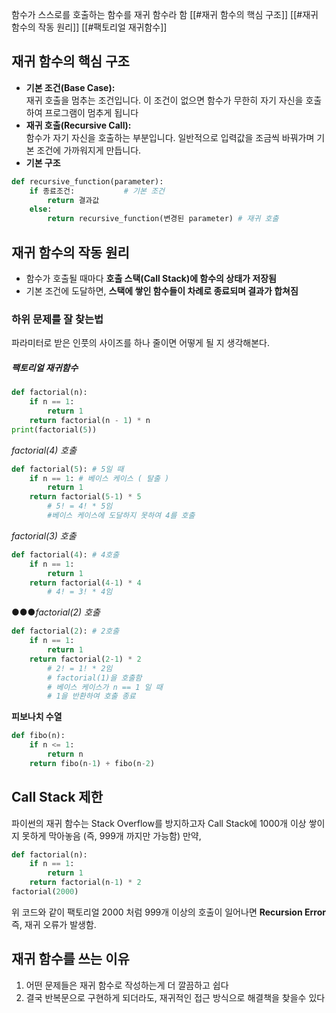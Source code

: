 함수가 스스로를 호출하는 함수를 재귀 함수라 함
[[#재귀 함수의 핵심 구조]]
[[#재귀 함수의 작동 원리]]
[[#팩토리얼 재귀함수]]

## 재귀 함수의 핵심 구조

- **기본 조건(Base Case):**  
    재귀 호출을 멈추는 조건입니다. 이 조건이 없으면 함수가 무한히 자기 자신을 호출하여 프로그램이 멈추게 됩니다
- **재귀 호출(Recursive Call):**  
    함수가 자기 자신을 호출하는 부분입니다. 일반적으로 입력값을 조금씩 바꿔가며 기본 조건에 가까워지게 만듭니다.
- **기본 구조**
```python
def recursive_function(parameter):
    if 종료조건:           # 기본 조건
        return 결과값
    else:
        return recursive_function(변경된 parameter) # 재귀 호출
```
## 재귀 함수의 작동 원리

- 함수가 호출될 때마다 **호출 스택(Call Stack)에 함수의 상태가 저장됨**
- 기본 조건에 도달하면, **스택에 쌓인 함수들이 차례로 종료되며 결과가 합쳐짐**
### 하위 문제를 잘 찾는법
파라미터로 받은 인풋의 사이즈를 하나 줄이면 어떻게 될 지 생각해본다.
##### 팩토리얼 재귀함수
```python 
def factorial(n): 
	if n == 1:
		return 1
	return factorial(n - 1) * n
print(factorial(5))
```
*factorial(4) 호출*
```python
def factorial(5): # 5일 때
	if n == 1: # 베이스 케이스 ( 탈출 )
		return 1
	return factorial(5-1) * 5
		# 5! = 4! * 5임
		#베이스 케이스에 도달하지 못하여 4를 호출
```
*factorial(3) 호출*
```python
def factorial(4): # 4호출
	if n == 1:
		return 1
	return factorial(4-1) * 4
		# 4! = 3! * 4임
```
●●●*factorial(2) 호출*
```python
def factorial(2): # 2호출
	if n == 1:
		return 1
	return factorial(2-1) * 2
		# 2! = 1! * 2임
		# factorial(1)을 호출함
		# 베이스 케이스가 n == 1 일 때
		# 1을 반환하여 호출 종료
```

**피보나치 수열**
```python
def fibo(n):
    if n <= 1:
        return n
    return fibo(n-1) + fibo(n-2)
```


## Call Stack 제한
파이썬의 재귀 함수는 Stack Overflow를 방지하고자 Call Stack에 1000개 이상 쌓이지 못하게 막아놓음 (즉, 999개 까지만 가능함)
만약,
```python
def factorial(n):
	if n == 1:
		return 1
	return factorial(n-1) * 2
factorial(2000)
```
위 코드와 같이 팩토리얼 2000 처럼 999개 이상의 호출이 일어나면
**Recursion Error** 즉, 재귀 오류가 발생함.

## 재귀 함수를 쓰는 이유
1. 어떤 문제들은 재귀 함수로 작성하는게 더 깔끔하고 쉽다
2. 결국 반복문으로 구현하게 되더라도, 재귀적인 접근 방식으로 해결책을 찾을수 있다
